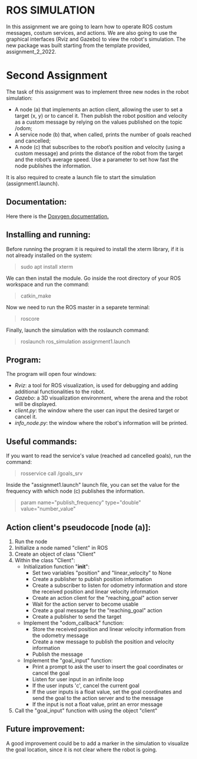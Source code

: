 ROS SIMULATION
===================

In this assignment we are going to learn how to operate ROS costum messages, costum services, and actions. We are also going to use the graphical interfaces (Rviz and Gazebo) to view the robot's simulation. The new package was built starting from the template provided, assignment_2_2022.

Second Assignment
===================
The task of this assignment was to implement three new nodes in the robot simulation:

* A node (a) that implements an action client, allowing the user to set a target (x, y) or to cancel it. Then publish the robot position and velocity as a custom message by relying on the values published on the topic /odom;
* A service node (b) that, when called, prints the number of goals reached and cancelled;
* A node (c) that subscribes to the robot’s position and velocity (using a custom message) and prints the distance of the robot from the target and the robot’s average speed. Use a parameter to set how fast the node publishes the information.

It is also required to create a launch file to start the simulation (assignment1.launch).

Documentation:
----------------

Here there is the [Doxygen documentation.](https://github.com/giangalv/RESEARCH_TRACK_1/ros_simulation/docs/html/index.html)

Installing and running:
-----------------------

Before running the program it is required to install the xterm library, if it is not already installed on the system:

> sudo apt install xterm

We can then install the module. Go inside the root directory of your ROS workspace and run the command:

> catkin_make

Now we need to run the ROS master in a separete terminal:

> roscore

Finally, launch the simulation with the roslaunch command:

> roslaunch ros_simulation assignment1.launch

Program:
---------

The program will open four windows:

- *Rviz*: a tool for ROS visualization, is used for debugging and adding additional functionalities to the robot.
- *Gazebo*: a 3D visualization environment, where the arena and the robot will be displayed.
- *client.py*: the window where the user can input the desired target or cancel it.
- *info_node.py*: the window where the robot's information will be printed.

Useful commands:
------------------

If you want to read the service's value (reached ad cancelled goals), run the command:

> rosservice call /goals_srv

Inside the "assignmet1.launch" launch file, you can set the value for the frequency with which node (c) publishes the information.

> param name="publish_frequency" type="double" value="number_value" 

Action client's pseudocode [node (a)]:
----------------------------

1. Run the node
2. Initialize a node named "client" in ROS
3. Create an object of class "Client"
4. Within the class "Client":
   * Initialization function "__init__":
      - Set two variables "position" and "linear_velocity" to None
      - Create a publisher to publish position information
      - Create a subscriber to listen for odometry information and store the received position and linear velocity information
      - Create an action client for the "reaching_goal" action server
      - Wait for the action server to become usable
      - Create a goal message for the "reaching_goal" action
      - Create a publisher to send the target
   * Implement the "odom_callback" function:
      - Store the received position and linear velocity information from the odometry message
      - Create a new message to publish the position and velocity information
      - Publish the message
   * Implement the "goal_input" function:
      - Print a prompt to ask the user to insert the goal coordinates or cancel the goal
      - Listen for user input in an infinite loop
      - If the user inputs 'c', cancel the current goal
      - If the user inputs is a float value, set the goal coordinates and send the goal to the action server and to the message
      - If the input is not a float value, print an error message
5. Call the "goal_input" function with using the object "client"

Future improvement:
-------------------
A good improvement could be to add a marker in the simulation to visualize the goal location, since it is not clear where the robot is going.

